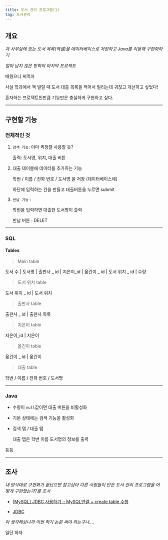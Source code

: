 ```yaml
---
title: 도서 관리 프로그램(1)
tag: 도서관리
---
```




## 개요

_과 사무실에 있는 도서 목록(엑셀)을 데이터베이스로 저장하고 Java를 이용해 구현화하기_

_얼마 남지 않은 방학의 마지막 프로젝트_

배웠으니 써먹자

사실 학과에서 책 빌릴 때 도서 대출 목록을 적어서 빌리는데 귀찮고 개선하고 싶었다!

혼자하는 프로젝트인만큼 기능만은 충실하게 구현하고 싶다.



---

## 구현할 기능

### 전체적인 것

1. `검색 기능`: 아마 퀵정렬 사용할 듯?

   출력: 도서명, 위치, 대출 버튼

2. 대출 테이블에 데이터를 추가하는 기능

   학번 / 이름 /  전화 번호 / 도서명 을 저장 (데이터베이스에)

   하단에 입력하는 칸을 만들고 대출버튼을 누르면 submit

3. `반납 기능` : 

   학번을 입력하면 대출한 도서명이 출력

   반납 버튼 : DELET 

---

### SQL

#### Tables

> Main table

도서 수 | 도서명 | 출판사 _ id  | 지은이_id | 옮긴이 _ id  | 도서 위치 _ id  | 수량



> 도서 위치 table

도서 위치 _ id | 도서 위치



> 출판사 table

출판사 _ id | 출판사 목록



> 지은이 table

지은이_id | 지은이



> 옮긴이 table

옮긴이 _ id | 옮긴이



> 대출 table

학번 / 이름 /  전화 번호 / 도서명

---

### Java

+ 수량이 `null`값이면 대출 버튼을 비활성화

+ 기본 상태에는 검색 기능을 활성화

+ 검색 탭 / 대출 탭

  대출 탭은 학번 이름 도서명의 정보를 출력

등등

---

## 조사

_내 방식대로 구현화가 끝났으면 참고삼아 다른 사람들이 만든 도서 관리 프로그램을 어떻게 구현했는가?를 조사_

+ [[MySQL\] JDBC 사용하기 :: MySQL연결 + create table 수행](https://joooootopia.tistory.com/16)

+ [JDBC](https://xinet.kr/?p=1591)



_아 생각해보니까 이번 학기 논문 써야 하는구나...._

일단 하자